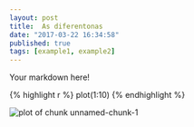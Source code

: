 ```yaml
---
layout: post
title:  As diferentonas
date: "2017-03-22 16:34:58"
published: true
tags: [example1, example2]
---
```


Your markdown here!


{% highlight r %}
plot(1:10)
{% endhighlight %}

![plot of chunk unnamed-chunk-1](/knitr-jekyllfigure/source/as-diferentonas/2017-03-22-as-diferentonas/unnamed-chunk-1-1.png)
